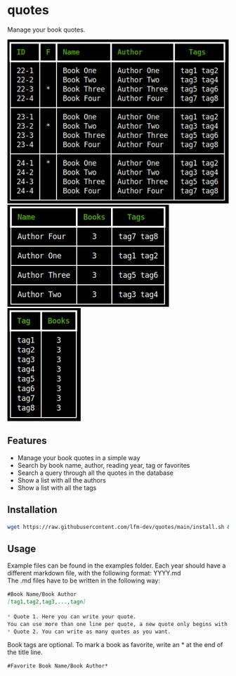 # quotes

Manage your book quotes.

![books_table](./img/books_table.png)  
![authors_table](./img/authors_table.png)  
![tags_table](./img/tags_table.png)

## Features

* Manage your book quotes in a simple way
* Search by book name, author, reading year, tag or favorites
* Search a query through all the quotes in the database
* Show a list with all the authors
* Show a list with all the tags

## Installation

```bash
wget https://raw.githubusercontent.com/lfm-dev/quotes/main/install.sh && bash install.sh
```

## Usage

Example files can be found in the examples folder.
Each year should have a different markdown file, with the following format: YYYY.md  
The .md files have to be written in the following way:

```markdown
#Book Name/Book Author
[tag1,tag2,tag3,...,tagn]

* Quote 1. Here you can write your quote.
You can use more than one line per quote, a new quote only begins with "*"
* Quote 2. You can write as many quotes as you want.
```

Book tags are optional.
To mark a book as favorite, write an * at the end of the title line.

```markdown
#Favorite Book Name/Book Author*
```



